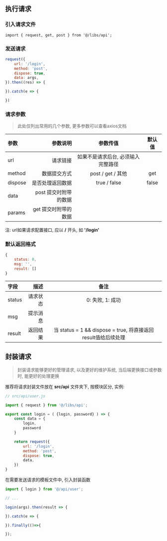 ## 执行请求

### 引入请求文件

```
import { request, get, post } from '@/libs/api';
```

### 发送请求

```js
request({
	url: '/login',
	method: 'post',
	dispose: true,
	data: args,
}).then((res) => {

}).catch(e => {

})
```

### 请求参数

> 此处仅列出常用的几个参数, 更多参数可以查看axios文档

| 参数 | 参数说明 | 参数传值 | 默认值 |
| :----- | ----: | :----: | :----: |
| url 	  | 请求链接 | 如果不是请求后台, 必须输入完整路径 |
| method  | 数据提交方式 | post / get / 其他 | get |
| dispose | 是否处理返回数据 | true / false | false |
| data 	  | post 提交时附带的数据 |  |  |
| params  | get 提交时附带的数据  |  |  |


注: url如果请求配置接口, 应以 **/** 开头, 如 **'/login'**

### 默认返回格式

```js
{
	status: 0,
	msg: '',
	result: []
}
```

| 字段 | 描述 | 备注 | 
| :----- | ----: | :----: |
| status  | 请求状态 | 0: 失败, 1: 成功 |
| msg  	  | 提示消息 |  |
| result  | 返回结果 | 当 status = 1 && dispose = true, 将直接返回result值给后续处理 |

## 封装请求

> 封装请求能够更好的管理请求, 以及更好的维护系统, 当后端更换接口或参数时, 能更好的处理更换

推荐将请求封装文件放在 **src/api** 文件夹下, 按模块区分, 实例:

```js
// src/api/user.js

import { request } from '@/libs/api';

export const login = ( {login, password} ) => {
	const data = {
		login,
		password
	}

	return request({
		url: '/login',
		method: 'post',
		dispose: true,
		data,
	})
}
```

在需要发送请求的模板文件中, 引入封装函数

```js
import { login } from '@/api/user';

// ...

login(args).then(result => {

}).catch(e => {

}).finally(()=>{

});
```